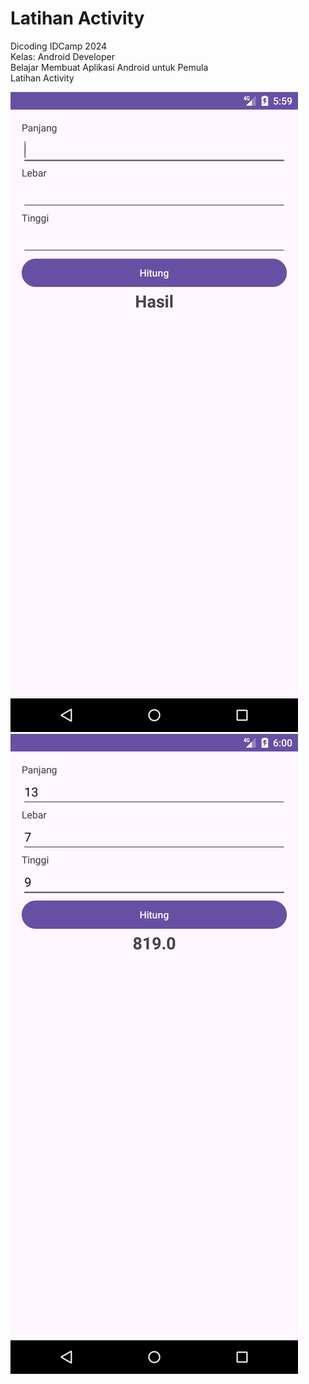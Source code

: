 # Latihan Activity

Dicoding IDCamp 2024  
Kelas: Android Developer  
Belajar Membuat Aplikasi Android untuk Pemula  
Latihan Activity

![My Image](https://github.com/xmswmx/self_taught/blob/main/learning_kotlin/dicoding/Screenshot_20241229_175935.png)
![My Image](https://github.com/xmswmx/self_taught/blob/main/learning_kotlin/dicoding/Screenshot_20241229_180020.png)
